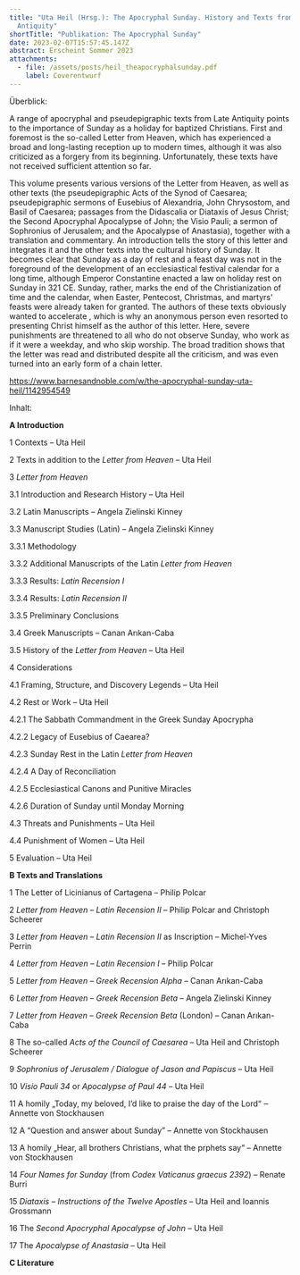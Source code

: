 ```yaml
---
title: "Uta Heil (Hrsg.): The Apocryphal Sunday. History and Texts from Late
  Antiquity"
shortTitle: "Publikation: The Apocryphal Sunday"
date: 2023-02-07T15:57:45.147Z
abstract: Erscheint Sommer 2023
attachments:
  - file: /assets/posts/heil_theapocryphalsunday.pdf
    label: Coverentwurf
---
```

Ü﻿berblick:

A range of apocryphal and pseudepigraphic texts from Late Antiquity points to the importance of Sunday as a holiday for baptized Christians. First and foremost is the so-called Letter from Heaven, which has experienced a broad and long-lasting reception up to modern times, although it was also criticized as a forgery from its beginning. Unfortunately, these texts have not received sufficient attention so far.

This volume presents various versions of the Letter from Heaven, as well as other texts (the pseudepigraphic Acts of the Synod of Caesarea; pseudepigraphic sermons of Eusebius of Alexandria, John Chrysostom, and Basil of Caesarea; passages from the Didascalia or Diataxis of Jesus Christ; the Second Apocryphal Apocalypse of John; the Visio Pauli; a sermon of Sophronius of Jerusalem; and the Apocalypse of Anastasia), together with a translation and commentary. An introduction tells the story of this letter and integrates it and the other texts into the cultural history of Sunday. It becomes clear that Sunday as a day of rest and a feast day was not in the foreground of the development of an ecclesiastical festival calendar for a long time, although Emperor Constantine enacted a law on holiday rest on Sunday in 321 CE. Sunday, rather, marks the end of the Christianization of time and the calendar, when Easter, Pentecost, Christmas, and martyrs' feasts were already taken for granted. The authors of these texts obviously wanted to accelerate , which is why an anonymous person even resorted to presenting Christ himself as the author of this letter. Here, severe punishments are threatened to all who do not observe Sunday, who work as if it were a weekday, and who skip worship. The broad tradition shows that the letter was read and distributed despite all the criticism, and was even turned into an early form of a chain letter.



<https://www.barnesandnoble.com/w/the-apocryphal-sunday-uta-heil/1142954549>



I﻿nhalt:



**A Introduction**

1 Contexts – Uta Heil

2 Texts in addition to the *Letter from Heaven* – Uta Heil

3 *Letter from Heaven*

3.1 Introduction and Research History – Uta Heil

3.2 Latin Manuscripts – Angela Zielinski Kinney

3.3 Manuscript Studies (Latin) – Angela Zielinski Kinney

3.3.1 Methodology

3.3.2 Additional Manuscripts of the Latin *Letter from Heaven*

3.3.3 Results: *Latin Recension I*

3.3.4 Results: *Latin Recension II*

3.3.5 Preliminary Conclusions

3.4 Greek Manuscripts – Canan Arıkan-Caba

3.5 History of the *Letter from Heaven* – Uta Heil

4 Considerations

4.1 Framing, Structure, and Discovery Legends – Uta Heil

4.2 Rest or Work – Uta Heil

4.2.1 The Sabbath Commandment in the Greek Sunday Apocrypha

4.2.2 Legacy of Eusebius of Caearea?

4.2.3 Sunday Rest in the Latin *Letter from Heaven*

4.2.4 A Day of Reconciliation

4.2.5 Ecclesiastical Canons and Punitive Miracles

4.2.6 Duration of Sunday until Monday Morning

4.3 Threats and Punishments – Uta Heil

4.4 Punishment of Women – Uta Heil

5 Evaluation – Uta Heil

**B Texts and Translations**

1 The Letter of Licinianus of Cartagena – Philip Polcar

2 *Letter from Heaven* – *Latin Recension II* – Philip Polcar and Christoph Scheerer

3 *Letter from Heaven* – *Latin Recension II* as Inscription – Michel-Yves Perrin

4 *Letter from Heaven* – *Latin Recension I* – Philip Polcar

5 *Letter from Heaven* – *Greek Recension Alpha* – Canan Arıkan-Caba

6 *Letter from Heaven* – *Greek Recension Beta* – Angela Zielinski Kinney

7 *Letter from Heaven* – *Greek Recension* *Beta* (London) – Canan Arıkan-Caba

8 The so-called *Acts of the Council of Caesarea* – Uta Heil and Christoph Scheerer

9 *Sophronius of Jerusalem / Dialogue of Jason and Papiscus* – Uta Heil

10 *Visio Pauli 34* or *Apocalypse of Paul 44* – Uta Heil

11 A homily „Today, my beloved, I’d like to praise the day of the Lord“ ‒ Annette von Stockhausen

12 A “Question and answer about Sunday” – Annette von Stockhausen

13 A homily „Hear, all brothers Christians, what the prphets say“ – Annette von Stockhausen

14 *Four Names for Sunday* (from *Codex Vaticanus graecus 2392*) – Renate Burri

[](<>)15 *Diataxis – Instructions of the Twelve Apostles* – Uta Heil and Ioannis Grossmann

16 The *Second Apocryphal Apocalypse of John* – Uta Heil

17 The *Apocalypse of Anastasia* – Uta Heil

**C Literature**